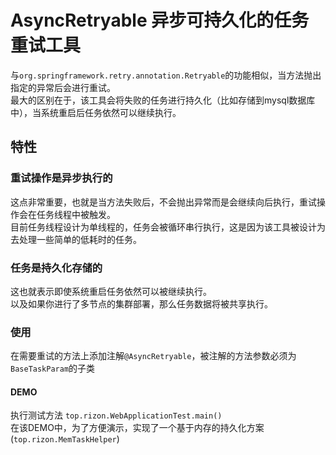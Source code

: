 # AsyncRetryable 异步可持久化的任务重试工具

与`org.springframework.retry.annotation.Retryable`的功能相似，当方法抛出指定的异常后会进行重试。  
最大的区别在于，该工具会将失败的任务进行持久化（比如存储到mysql数据库中），当系统重启后任务依然可以继续执行。
   
## 特性

### 重试操作是异步执行的

这点非常重要，也就是当方法失败后，不会抛出异常而是会继续向后执行，重试操作会在任务线程中被触发。  
目前任务线程设计为单线程的，任务会被循环串行执行，这是因为该工具被设计为去处理一些简单的低耗时的任务。

### 任务是持久化存储的

这也就表示即使系统重启任务依然可以被继续执行。  
以及如果你进行了多节点的集群部署，那么任务数据将被共享执行。

### 使用

在需要重试的方法上添加注解`@AsyncRetryable`，被注解的方法参数必须为`BaseTaskParam`的子类  

#### DEMO

执行测试方法 `top.rizon.WebApplicationTest.main()`  
在该DEMO中，为了方便演示，实现了一个基于内存的持久化方案(`top.rizon.MemTaskHelper`)  